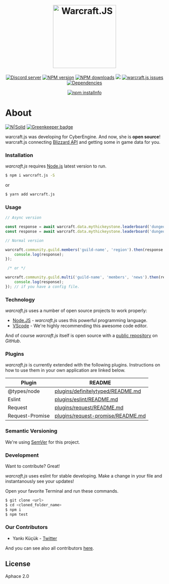 <h1 align="center">
  <br>
  <a href="https://discordapp.com"><img src="https://image.ibb.co/mXW9GK/qGA4dq.png" alt="Warcraft.JS" width="200"></a>
  <br />
</h1>
<p align="center">
    <a href="https://discord.gg/P5aGjQC"><img src="https://discordapp.com/api/guilds/476570288285548545/embed.png" alt="Discord server" /></a>
    <a href="https://www.npmjs.com/package/warcraft.js"><img src="https://img.shields.io/npm/v/warcraft.js.svg?maxAge=3600" alt="NPM version" /></a>
    <a href="https://www.npmjs.com/package/warcraft.js"><img src="https://img.shields.io/npm/dt/warcraft.js.svg?maxAge=3600" alt="NPM downloads" /></a>
    <a href="https://www.codacy.com/project/kendinikertenkelebek/warcraft.js/dashboard?utm_source=github.com&amp;utm_medium=referral&amp;utm_content=kendinikertenkelebek/warcraft.js&amp;utm_campaign=Badge_Grade_Dashboard"><img src="https://api.codacy.com/project/badge/Grade/58c302f9bf2e4bc0be8915a4579423fa"/></a>
    <a href="https://github.com/kendinikertenkelebek/warcraft.js/issues"><img src="https://img.shields.io/github/issues/kendinikertenkelebek/warcraft.js.svg" alt="warcraft.js issues"></a>
    <a href="https://david-dm.org/kendinikertenkelebek/warcraft.js"><img src="https://david-dm.org/kendinikertenkelebek/warcraft.js/status.svg?maxAge=3600" alt="Dependencies" /></a>
  </p>
<p align="center">
  <a href="https://nodei.co/npm/warcraft.js/"><img src="https://nodei.co/npm/warcraft.js.png?downloads=true&downloadRank=true&stars=true" alt="npm installnfo" /></a>
</p>

# About

[![N|Solid](https://cldup.com/dTxpPi9lDf.thumb.png)](https://nodesource.com/products/nsolid) [![Greenkeeper badge](https://badges.greenkeeper.io/kendinikertenkelebek/warcraft.js.svg)](https://greenkeeper.io/)

warcraft.js was developing for CyberEngine. And now, she is **open source**! warcraft.js connecting [Blizzard API][blizzardapi] and getting some in game data for you.

### Installation

_warcraft.js_ requires [Node.js](https://nodejs.org/dist/latest) latest version to run.

```sh
$ npm i warcraft.js -S
```

or

```sh
$ yarn add warcraft.js
```

### Usage

```js
// Async version

const response = await warcraft.data.mythickeystone.leaderboard('dungeon-name', 'realm', 'region', 'period');
const response = await warcraft.data.mythickeystone.leaderboard('dungeon-name');

// Normal version

warcraft.community.guild.members('guild-name', 'region').then(response => {
    console.log(response);
});

 /* or */

warcraft.community.guild.multi('guild-name', 'members', 'news').then(response => {
    console.log(response);
}); // if you have a config file.
```

### Technology

_warcraft.js_ uses a number of open source projects to work properly:

- [Node.JS] - _warcraft.js_ uses this powerful programming language.
- [VScode] - We're highly recommending this awesome code editor.

And of course _warcraft.js_ itself is open source with a [public repository][repository] on _GitHub_.

### Plugins

_warcraft.js_ is currently extended with the following plugins. Instructions on how to use them in your own application are linked below.

| Plugin          | README                                     |
| --------------- | ------------------------------------------ |
| @types/node     | [plugins/definitelytyped/README.md][pldt]  |
| Eslint          | [plugins/eslint/README.md][plge]           |
| Request         | [plugins/request/README.md][plgr]          |
| Request-Promise | [plugins/request-promise/README.md][plgrp] |

### Semantic Versioning

We're using [SemVer][semver] for this project.

### Development

Want to contribute? Great!

_warcraft.js_ uses eslint for stable developing.
Make a change in your file and instantanously see your updates!

Open your favorite Terminal and run these commands.

```sh
$ git clone <url>
$ cd <cloned_folder_name>
$ npm i
$ npm test
```

### Our Contributors

- Yankı Küçük - [Twitter][yk]

And you can see also all contributors [here][contributors].

[blizzardapi]: https://dev.battle.net/io-docs
[node.js]: http://nodejs.org
[vscode]: https://code.visualstudio.com/insiders/
[repository]: https://github.com/kendinikertenkelebek/warcraft.js
[pldt]: https://github.com/DefinitelyTyped/DefinitelyTyped/blob/master/README.md
[plge]: https://github.com/eslint/eslint/blob/master/README.md
[plgr]: https://github.com/request/request/blob/master/README.md
[plgrp]: https://github.com/request/request-promise/blob/master/README.md
[semver]: https://semver.org
[yk]: https://twitter.com/seviyorumstop
[contributors]: https://github.com/kendinikertenkelebek/Cyberflake/graphs/contributors

## License

Aphace 2.0
